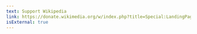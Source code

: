 ```yaml
---
text: Support Wikipedia
link: https://donate.wikimedia.org/w/index.php?title=Special:LandingPage&country=US&uselang=en&utm_medium=sidebar&utm_source=donate&utm_campaign=C13_en.wikipedia.org
isExternal: true
---
```

